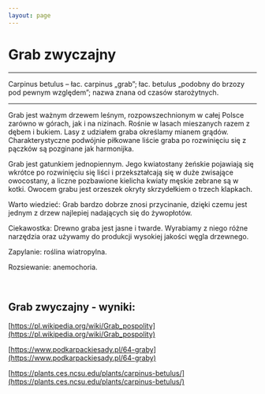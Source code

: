 ```yaml
---
layout: page
---
```


# Grab zwyczajny

---
Carpinus betulus – łac. carpinus „grab”; łac. betulus „podobny do brzozy pod pewnym względem”; nazwa znana od czasów starożytnych.

---
Grab jest ważnym drzewem leśnym, rozpowszechnionym w całej Polsce zarówno w górach, jak i na nizinach. Rośnie w lasach mieszanych razem z dębem i bukiem. Lasy z udziałem graba określamy mianem grądów. Charakterystyczne podwójnie piłkowane liście graba po rozwinięciu się z pączków są pozginane jak harmonijka.

Grab jest gatunkiem jednopiennym. Jego kwiatostany żeńskie pojawiają się wkrótce po rozwinięciu się liści i przekształcają się w duże zwisające owocostany, a liczne pozbawione kielicha kwiaty męskie zebrane są w kotki. Owocem grabu jest orzeszek okryty skrzydełkiem o trzech klapkach.

Warto wiedzieć: Grab bardzo dobrze znosi przycinanie, dzięki czemu jest jednym z drzew najlepiej nadających się do żywopłotów.

Ciekawostka: Drewno graba jest jasne i twarde. Wyrabiamy z niego różne narzędzia oraz używamy do produkcji wysokiej jakości węgla drzewnego.

Zapylanie: roślina wiatropylna.

Rozsiewanie: anemochoria.

 

## Grab zwyczajny - wyniki:
[https://pl.wikipedia.org/wiki/Grab_pospolity](https://pl.wikipedia.org/wiki/Grab_pospolity)

[https://www.podkarpackiesady.pl/64-graby](https://www.podkarpackiesady.pl/64-graby)

[https://plants.ces.ncsu.edu/plants/carpinus-betulus/](https://plants.ces.ncsu.edu/plants/carpinus-betulus/)

